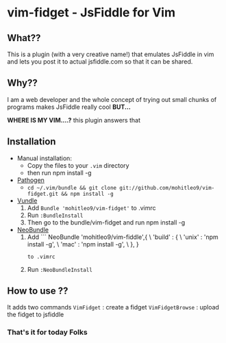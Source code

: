 # vim-fidget - JsFiddle for Vim
## What??
This is a plugin (with a very creative name!) that emulates JsFiddle in vim and lets you post it to actual jsfiddle.com so that it can be shared.

## Why??
I am a web developer and the whole concept of trying out small chunks of programs makes JsFiddle really cool **BUT...**

**WHERE IS MY VIM....?** this plugin answers that

## Installation

- Manual installation:
  - Copy the files to your `.vim` directory 
  - then run npm install -g
- [Pathogen](https://github.com/tpope/vim-pathogen)
  - `cd ~/.vim/bundle && git clone git://github.com/mohitleo9/vim-fidget.git && npm install -g`
- [Vundle](https://github.com/gmarik/vundle)
  1. Add `Bundle 'mohitleo9/vim-fidget'` to .vimrc
  2. Run `:BundleInstall`
  3. Then go to the bundle/vim-fidget and run npm install -g
- [NeoBundle](https://github.com/Shougo/neobundle.vim)
  1.   Add ```
        NeoBundle 'mohitleo9/vim-fiddle',{
            \ 'build' : {
            \    'unix' : 'npm install -g',
            \    'mac' : 'npm install -g',
            \ },
        \} 
        ```
        to .vimrc
  2. Run `:NeoBundleInstall`

## How to use ??
It adds two commands 
`VimFidget` : create a fidget 
`VimFidgetBrowse` : upload the fidget to jsfiddle


### That's it for today Folks
